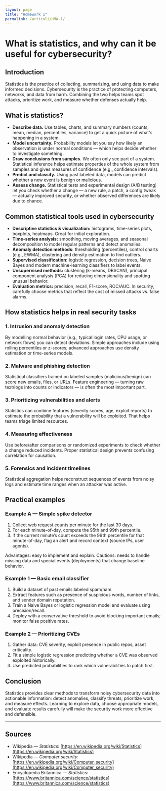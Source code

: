 ```yaml
---
layout: page
title: "Homework 1"
permalink: /articoli/HMW-1/
---
```



# What is statistics, and why can it be useful for cybersecurity?

## Introduction

Statistics is the practice of collecting, summarizing, and using data to make informed decisions. Cybersecurity is the practice of protecting computers, networks, and data from harm. Combining the two helps teams spot attacks, prioritize work, and measure whether defenses actually help.

## What is statistics?

* **Describe data.** Use tables, charts, and summary numbers (counts, mean, median, percentiles, variance) to get a quick picture of what's happening in a system.
* **Model uncertainty.** Probability models let you say how likely an observation is under normal conditions — which helps decide whether to investigate something.
* **Draw conclusions from samples.** We often only see part of a system. Statistical inference helps estimate properties of the whole system from samples and gives measures of confidence (e.g., confidence intervals).
* **Predict and classify.** Using past labeled data, models can predict whether a new event is benign or malicious.
* **Assess change.** Statistical tests and experimental design (A/B testing) let you check whether a change — a new rule, a patch, a config tweak — actually improved security, or whether observed differences are likely due to chance.

## Common statistical tools used in cybersecurity

* **Descriptive statistics & visualization:** histograms, time-series plots, boxplots, heatmaps. Great for initial exploration.
* **Time-series analysis:** smoothing, moving averages, and seasonal decomposition to model regular patterns and detect anomalies.
* **Anomaly detection methods:** thresholding (percentiles), control charts (e.g., EWMA), clustering and density estimation to find outliers.
* **Supervised classification:** logistic regression, decision trees, Naive Bayes and modern machine-learning classifiers to label events.
* **Unsupervised methods:** clustering (k-means, DBSCAN), principal component analysis (PCA) for reducing dimensionality and spotting unusual behavior.
* **Evaluation metrics:** precision, recall, F1-score, ROC/AUC. In security, carefully choose metrics that reflect the cost of missed attacks vs. false alarms.

## How statistics helps in real security tasks

### 1. Intrusion and anomaly detection

By modelling normal behavior (e.g., typical login rates, CPU usage, or network flows) you can detect deviations. Simple approaches include using rolling percentiles or z-scores; advanced approaches use density estimation or time-series models.

### 2. Malware and phishing detection

Statistical classifiers trained on labeled samples (malicious/benign) can score new emails, files, or URLs. Feature engineering — turning raw text/logs into counts or indicators — is often the most important part.

### 3. Prioritizing vulnerabilities and alerts

Statistics can combine features (severity scores, age, exploit reports) to estimate the probability that a vulnerability will be exploited. That helps teams triage limited resources.

### 4. Measuring effectiveness

Use before/after comparisons or randomized experiments to check whether a change reduced incidents. Proper statistical design prevents confusing correlation for causation.

### 5. Forensics and incident timelines

Statistical aggregation helps reconstruct sequences of events from noisy logs and estimate time ranges when an attacker was active.

## Practical examples

### Example A — Simple spike detector

1. Collect web request counts per minute for the last 30 days.
2. For each minute-of-day, compute the 95th and 99th percentile.
3. If the current minute’s count exceeds the 99th percentile for that minute-of-day, flag an alert and record context (source IPs, user agents).

Advantages: easy to implement and explain. Cautions: needs to handle missing data and special events (deployments) that change baseline behavior.

### Example 1 — Basic email classifier 

1. Build a dataset of past emails labeled spam/ham.
2. Extract features such as presence of suspicious words, number of links, and sender domain reputation.
3. Train a Naive Bayes or logistic regression model and evaluate using precision/recall.
4. Deploy with a conservative threshold to avoid blocking important emails; monitor false positive rates.

### Example 2 — Prioritizing CVEs

1. Gather data: CVE severity, exploit presence in public repos, asset criticality.
2. Fit a simple logistic regression predicting whether a CVE was observed exploited historically.
3. Use predicted probabilities to rank which vulnerabilities to patch first.


## Conclusion

Statistics provides clear methods to transform noisy cybersecurity data into actionable information: detect anomalies, classify threats, prioritize work, and measure effects. Learning to explore data, choose appropriate models, and evaluate results carefully will make the security work more effective and defensible.

---

## Sources

* Wikipedia — *Statistics*: [https://en.wikipedia.org/wiki/Statistics](https://en.wikipedia.org/wiki/Statistics)
* Wikipedia — *Computer security*: [https://en.wikipedia.org/wiki/Computer_security](https://en.wikipedia.org/wiki/Computer_security)
* Encyclopedia Britannica — *Statistics*: [https://www.britannica.com/science/statistics](https://www.britannica.com/science/statistics)
